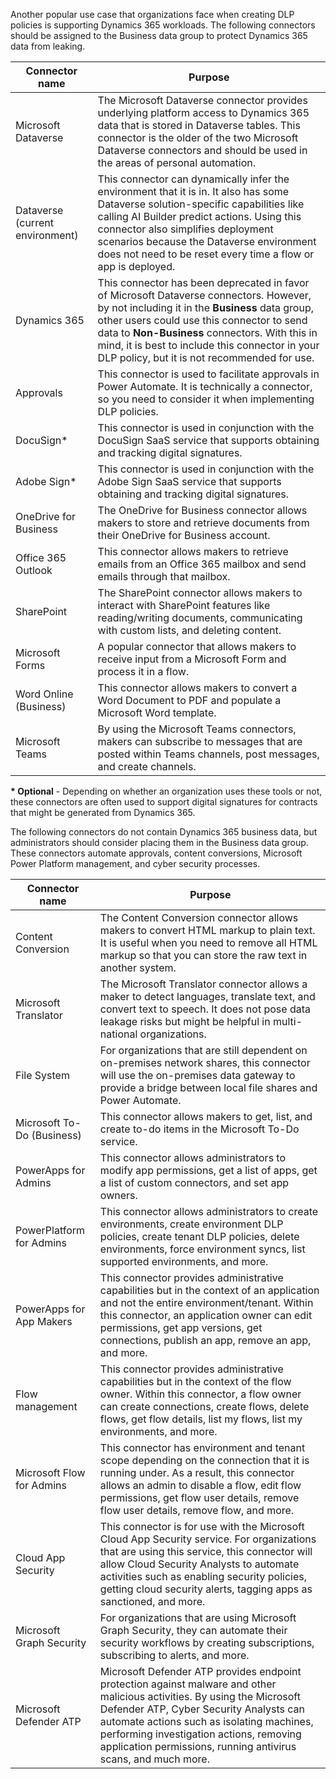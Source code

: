 Another popular use case that organizations face when creating DLP policies is supporting Dynamics 365 workloads. The following connectors should be assigned to the Business data group to protect Dynamics 365 data from leaking.

|     Connector name                       |     Purpose                                                                                                                                                                                                                                                                                                                                           |
|------------------------------------------|-------------------------------------------------------------------------------------------------------------------------------------------------------------------------------------------------------------------------------------------------------------------------------------------------------------------------------------------------------|
|     Microsoft Dataverse                  |     The Microsoft   Dataverse connector provides underlying platform access to Dynamics 365 data   that is stored in Dataverse tables. This connector is the older of the two Microsoft   Dataverse connectors and should be used in the areas of personal automation.                                                                                |
|     Dataverse (current   environment)    |     This connector can   dynamically infer the environment that it is in. It also has some Dataverse   solution-specific capabilities like calling AI Builder predict actions. Using   this connector also simplifies deployment scenarios because the Dataverse   environment does not need to be reset every time a flow or app is deployed.        |
|     Dynamics 365                         |     This connector has   been deprecated in favor of Microsoft Dataverse connectors. However, by not   including it in the **Business** data group, other users could use this   connector to send data to **Non-Business** connectors. With this in mind,   it is best to include this connector in your DLP policy, but it is not   recommended for use.    |
|     Approvals                            |     This connector is used   to facilitate approvals in Power Automate. It is technically a connector, so   you need to consider it when implementing DLP policies.                                                                                                                                                                                   |
|     DocuSign*                            |     This connector is used   in conjunction with the DocuSign SaaS service that supports obtaining and   tracking digital signatures.                                                                                                                                                                                                                 |
|     Adobe Sign*                          |     This connector is used   in conjunction with the Adobe Sign SaaS service that supports obtaining and   tracking digital signatures.                                                                                                                                                                                                               |
|     OneDrive for Business                |     The OneDrive for   Business connector allows makers to store and retrieve documents from their   OneDrive for Business account.                                                                                                                                                                                                                   |
|     Office 365 Outlook                   |     This connector allows   makers to retrieve emails from an Office 365 mailbox and send emails through   that mailbox.                                                                                                                                                                                                                              |
|     SharePoint                           |     The SharePoint   connector allows makers to interact with SharePoint features like   reading/writing documents, communicating with custom lists, and deleting   content.                                                                                                                                                                          |
|     Microsoft Forms                      |     A popular connector   that allows makers to receive input from a Microsoft Form and process it in a   flow.                                                                                                                                                                                                                                       |
|     Word Online (Business)               |     This connector allows   makers to convert a Word Document to PDF and populate a Microsoft Word   template.                                                                                                                                                                                                                                        |
|     Microsoft Teams                      |     By using the Microsoft   Teams connectors, makers can subscribe to messages that are posted within   Teams channels, post messages, and create channels.                                                                                                                                                                                          |

**\* Optional** - Depending on whether an organization uses these tools or not, these connectors are often used to support digital signatures for contracts that might be generated from Dynamics 365.

The following connectors do not contain Dynamics 365 business data, but administrators should consider placing them in the Business data group. These connectors automate approvals, content conversions, Microsoft Power Platform management, and cyber security processes.

|     Connector name                  |     Purpose                                                                                                                                                                                                                                                                                                                                  |
|-------------------------------------|----------------------------------------------------------------------------------------------------------------------------------------------------------------------------------------------------------------------------------------------------------------------------------------------------------------------------------------------|
|     Content Conversion              |     The Content Conversion   connector allows makers to convert HTML markup to plain text. It is useful   when you need to remove all HTML markup so that you can store the raw text in   another system.                                                                                                                                    |
|     Microsoft Translator            |     The Microsoft   Translator connector allows a maker to detect languages, translate text, and   convert text to speech. It does not pose data leakage risks but might be   helpful in multi-national organizations.                                                                                                                       |
|     File System                     |     For organizations that   are still dependent on on-premises network shares, this connector will use the   on-premises data gateway to provide a bridge between local file shares and   Power Automate.                                                                                                                                   |
|     Microsoft To-Do   (Business)    |     This connector allows   makers to get, list, and create to-do items in the Microsoft To-Do service.                                                                                                                                                                                                                                      |
|     PowerApps for Admins            |     This connector allows   administrators to modify app permissions, get a list of apps, get a list of   custom connectors, and set app owners.                                                                                                                                                                                             |
|     PowerPlatform for   Admins      |     This connector allows   administrators to create environments, create environment DLP policies,   create tenant DLP policies, delete environments, force environment syncs,   list supported environments, and more.                                                                                                                     |
|     PowerApps for App   Makers      |     This connector   provides administrative capabilities but in the context of an application and   not the entire environment/tenant. Within this connector, an application   owner can edit permissions, get app versions, get connections, publish an   app, remove an app, and more.                                                    |
|     Flow management                 |     This connector   provides administrative capabilities but in the context of the flow owner.   Within this connector, a flow owner can create connections, create flows,   delete flows, get flow details, list my flows, list my environments, and   more.                                                                               |
|     Microsoft Flow for   Admins     |     This connector has   environment and tenant scope depending on the connection that it is running   under. As a result, this connector allows an admin to disable a flow, edit   flow permissions, get flow user details, remove flow user details, remove   flow, and more.                                                              |
|     Cloud App Security              |     This connector is for   use with the Microsoft Cloud App Security service. For organizations that are   using this service, this connector will allow Cloud Security Analysts to   automate activities such as enabling security policies, getting cloud   security alerts, tagging apps as sanctioned, and more.                        |
|     Microsoft Graph   Security      |     For organizations that   are using Microsoft Graph Security, they can automate their security   workflows by creating subscriptions, subscribing to alerts, and more.                                                                                                                                                                    |
|     Microsoft Defender ATP          |     Microsoft Defender ATP   provides endpoint protection against malware and other malicious activities.   By using the Microsoft Defender ATP, Cyber Security Analysts can automate   actions such as isolating machines, performing investigation actions,   removing application permissions, running antivirus scans, and much more.    |

